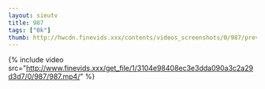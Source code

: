 ```yaml
--- 
layout: sieutv
title: 987
tags: ["0k"]
thumb: http://hwcdn.finevids.xxx/contents/videos_screenshots/0/987/preview.mp4.jpg
---
```

{% include video src="http://www.finevids.xxx/get_file/1/3104e98408ec3e3dda090a3c2a29d3d7/0/987/987.mp4/" %} 
